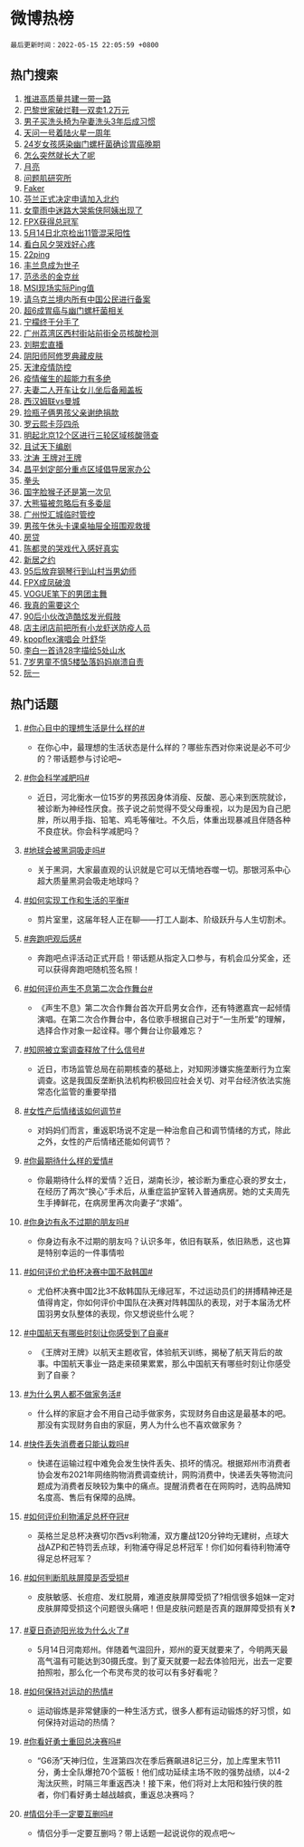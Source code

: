 # 微博热榜

`最后更新时间：2022-05-15 22:05:59 +0800`

## 热门搜索

1. [推进高质量共建一带一路](https://m.weibo.cn/search?containerid=100103type%3D1%26t%3D10%26q%3D%23%E6%8E%A8%E8%BF%9B%E9%AB%98%E8%B4%A8%E9%87%8F%E5%85%B1%E5%BB%BA%E4%B8%80%E5%B8%A6%E4%B8%80%E8%B7%AF%23&stream_entry_id=51&isnewpage=1&extparam=seat%3D1%26cate%3D10103%26pos%3D0%26dgr%3D0%26filter_type%3Drealtimehot%26c_type%3D51%26display_time%3D1652623557%26pre_seqid%3D16526235579310126605124&luicode=10000011&lfid=106003type%253D25%2526t%253D3%2526disable_hot%253D1%2526filter_type%253Drealtimehot)
1. [巴黎世家破烂鞋一双卖1.2万元](https://m.weibo.cn/search?containerid=100103type%3D1%26t%3D10%26q%3D%23%E5%B7%B4%E9%BB%8E%E4%B8%96%E5%AE%B6%E7%A0%B4%E7%83%82%E9%9E%8B%E4%B8%80%E5%8F%8C%E5%8D%961.2%E4%B8%87%E5%85%83%23&stream_entry_id=31&isnewpage=1&extparam=seat%3D1%26cate%3D0%26pos%3D0%26flag%3D1%26filter_type%3Drealtimehot%26dgr%3D0%26realpos%3D1%26lcate%3D5001%26c_type%3D31%26display_time%3D1652623557%26pre_seqid%3D16526235579310126605124&luicode=10000011&lfid=106003type%253D25%2526t%253D3%2526disable_hot%253D1%2526filter_type%253Drealtimehot)
1. [男子买洗头椅为孕妻洗头3年后成习惯](https://m.weibo.cn/search?containerid=100103type%3D1%26t%3D10%26q%3D%23%E7%94%B7%E5%AD%90%E4%B9%B0%E6%B4%97%E5%A4%B4%E6%A4%85%E4%B8%BA%E5%AD%95%E5%A6%BB%E6%B4%97%E5%A4%B43%E5%B9%B4%E5%90%8E%E6%88%90%E4%B9%A0%E6%83%AF%23&stream_entry_id=31&isnewpage=1&extparam=seat%3D1%26cate%3D0%26pos%3D1%26flag%3D2%26filter_type%3Drealtimehot%26dgr%3D0%26realpos%3D2%26lcate%3D5001%26c_type%3D31%26display_time%3D1652623557%26pre_seqid%3D16526235579310126605124&luicode=10000011&lfid=106003type%253D25%2526t%253D3%2526disable_hot%253D1%2526filter_type%253Drealtimehot)
1. [天问一号着陆火星一周年](https://m.weibo.cn/search?containerid=100103type%3D1%26t%3D10%26q%3D%23%E5%A4%A9%E9%97%AE%E4%B8%80%E5%8F%B7%E7%9D%80%E9%99%86%E7%81%AB%E6%98%9F%E4%B8%80%E5%91%A8%E5%B9%B4%23&stream_entry_id=31&isnewpage=1&extparam=seat%3D1%26cate%3D0%26pos%3D2%26flag%3D0%26filter_type%3Drealtimehot%26dgr%3D0%26realpos%3D3%26lcate%3D5001%26c_type%3D31%26display_time%3D1652623557%26pre_seqid%3D16526235579310126605124&luicode=10000011&lfid=106003type%253D25%2526t%253D3%2526disable_hot%253D1%2526filter_type%253Drealtimehot)
1. [24岁女孩感染幽门螺杆菌确诊胃癌晚期](https://m.weibo.cn/search?containerid=100103type%3D1%26t%3D10%26q%3D%2324%E5%B2%81%E5%A5%B3%E5%AD%A9%E6%84%9F%E6%9F%93%E5%B9%BD%E9%97%A8%E8%9E%BA%E6%9D%86%E8%8F%8C%E7%A1%AE%E8%AF%8A%E8%83%83%E7%99%8C%E6%99%9A%E6%9C%9F%23&stream_entry_id=31&isnewpage=1&extparam=seat%3D1%26cate%3D0%26pos%3D3%26flag%3D2%26filter_type%3Drealtimehot%26dgr%3D0%26realpos%3D4%26lcate%3D5001%26c_type%3D31%26display_time%3D1652623557%26pre_seqid%3D16526235579310126605124&luicode=10000011&lfid=106003type%253D25%2526t%253D3%2526disable_hot%253D1%2526filter_type%253Drealtimehot)
1. [怎么突然就长大了呢](https://m.weibo.cn/search?containerid=100103type%3D1%26t%3D10%26q%3D%23%E6%80%8E%E4%B9%88%E7%AA%81%E7%84%B6%E5%B0%B1%E9%95%BF%E5%A4%A7%E4%BA%86%E5%91%A2%23&stream_entry_id=31&isnewpage=1&extparam=seat%3D1%26cate%3D0%26pos%3D4%26flag%3D0%26filter_type%3Drealtimehot%26dgr%3D0%26realpos%3D5%26lcate%3D5001%26c_type%3D31%26display_time%3D1652623557%26pre_seqid%3D16526235579310126605124&luicode=10000011&lfid=106003type%253D25%2526t%253D3%2526disable_hot%253D1%2526filter_type%253Drealtimehot)
1. [月亮](https://m.weibo.cn/search?containerid=100103type%3D1%26t%3D10%26q%3D%E6%9C%88%E4%BA%AE&stream_entry_id=31&isnewpage=1&extparam=seat%3D1%26cate%3D0%26pos%3D5%26flag%3D1%26filter_type%3Drealtimehot%26dgr%3D0%26realpos%3D6%26lcate%3D5001%26c_type%3D31%26display_time%3D1652623557%26pre_seqid%3D16526235579310126605124&luicode=10000011&lfid=106003type%253D25%2526t%253D3%2526disable_hot%253D1%2526filter_type%253Drealtimehot)
1. [问题肌研究所](https://m.weibo.cn/search?containerid=100103type%3D1%26t%3D10%26q%3D%23%E9%97%AE%E9%A2%98%E8%82%8C%E7%A0%94%E7%A9%B6%E6%89%80%23&stream_entry_id=31&isnewpage=1&extparam=seat%3D1%26cate%3D0%26pos%3D6%26adid%3D154072%26filter_type%3Drealtimehot%26dgr%3D0%26lcate%3D5001%26c_type%3D31%26display_time%3D1652623557%26pre_seqid%3D16526235579310126605124&luicode=10000011&lfid=106003type%253D25%2526t%253D3%2526disable_hot%253D1%2526filter_type%253Drealtimehot)
1. [Faker](https://m.weibo.cn/search?containerid=100103type%3D1%26t%3D10%26q%3DFaker&stream_entry_id=31&isnewpage=1&extparam=seat%3D1%26cate%3D0%26pos%3D7%26flag%3D1%26filter_type%3Drealtimehot%26dgr%3D0%26realpos%3D7%26lcate%3D5001%26c_type%3D31%26display_time%3D1652623557%26pre_seqid%3D16526235579310126605124&luicode=10000011&lfid=106003type%253D25%2526t%253D3%2526disable_hot%253D1%2526filter_type%253Drealtimehot)
1. [芬兰正式决定申请加入北约](https://m.weibo.cn/search?containerid=100103type%3D1%26t%3D10%26q%3D%23%E8%8A%AC%E5%85%B0%E6%AD%A3%E5%BC%8F%E5%86%B3%E5%AE%9A%E7%94%B3%E8%AF%B7%E5%8A%A0%E5%85%A5%E5%8C%97%E7%BA%A6%23&stream_entry_id=31&isnewpage=1&extparam=seat%3D1%26cate%3D0%26pos%3D8%26flag%3D0%26filter_type%3Drealtimehot%26dgr%3D0%26realpos%3D8%26lcate%3D5001%26c_type%3D31%26display_time%3D1652623557%26pre_seqid%3D16526235579310126605124&luicode=10000011&lfid=106003type%253D25%2526t%253D3%2526disable_hot%253D1%2526filter_type%253Drealtimehot)
1. [女童雨中迷路大哭紫侠阿姨出现了](https://m.weibo.cn/search?containerid=100103type%3D1%26t%3D10%26q%3D%23%E5%A5%B3%E7%AB%A5%E9%9B%A8%E4%B8%AD%E8%BF%B7%E8%B7%AF%E5%A4%A7%E5%93%AD%E7%B4%AB%E4%BE%A0%E9%98%BF%E5%A7%A8%E5%87%BA%E7%8E%B0%E4%BA%86%23&stream_entry_id=31&isnewpage=1&extparam=seat%3D1%26cate%3D0%26pos%3D9%26flag%3D0%26filter_type%3Drealtimehot%26dgr%3D0%26realpos%3D9%26lcate%3D5001%26c_type%3D31%26display_time%3D1652623557%26pre_seqid%3D16526235579310126605124&luicode=10000011&lfid=106003type%253D25%2526t%253D3%2526disable_hot%253D1%2526filter_type%253Drealtimehot)
1. [FPX获得总冠军](https://m.weibo.cn/search?containerid=100103type%3D1%26t%3D10%26q%3D%23FPX%E8%8E%B7%E5%BE%97%E6%80%BB%E5%86%A0%E5%86%9B%23&stream_entry_id=31&isnewpage=1&extparam=seat%3D1%26cate%3D0%26pos%3D10%26flag%3D1%26filter_type%3Drealtimehot%26dgr%3D0%26realpos%3D10%26lcate%3D5001%26c_type%3D31%26display_time%3D1652623557%26pre_seqid%3D16526235579310126605124&luicode=10000011&lfid=106003type%253D25%2526t%253D3%2526disable_hot%253D1%2526filter_type%253Drealtimehot)
1. [5月14日北京检出11管混采阳性](https://m.weibo.cn/search?containerid=100103type%3D1%26t%3D10%26q%3D%235%E6%9C%8814%E6%97%A5%E5%8C%97%E4%BA%AC%E6%A3%80%E5%87%BA11%E7%AE%A1%E6%B7%B7%E9%87%87%E9%98%B3%E6%80%A7%23&stream_entry_id=31&isnewpage=1&extparam=seat%3D1%26cate%3D0%26pos%3D11%26flag%3D0%26filter_type%3Drealtimehot%26dgr%3D0%26realpos%3D11%26lcate%3D5001%26c_type%3D31%26display_time%3D1652623557%26pre_seqid%3D16526235579310126605124&luicode=10000011&lfid=106003type%253D25%2526t%253D3%2526disable_hot%253D1%2526filter_type%253Drealtimehot)
1. [看白风夕哭戏好心疼](https://m.weibo.cn/search?containerid=100103type%3D1%26t%3D10%26q%3D%23%E7%9C%8B%E7%99%BD%E9%A3%8E%E5%A4%95%E5%93%AD%E6%88%8F%E5%A5%BD%E5%BF%83%E7%96%BC%23&stream_entry_id=31&isnewpage=1&extparam=seat%3D1%26cate%3D0%26pos%3D12%26flag%3D1%26filter_type%3Drealtimehot%26dgr%3D0%26realpos%3D12%26lcate%3D5001%26c_type%3D31%26display_time%3D1652623557%26pre_seqid%3D16526235579310126605124&luicode=10000011&lfid=106003type%253D25%2526t%253D3%2526disable_hot%253D1%2526filter_type%253Drealtimehot)
1. [22ping](https://m.weibo.cn/search?containerid=100103type%3D1%26t%3D10%26q%3D22ping&stream_entry_id=31&isnewpage=1&extparam=seat%3D1%26cate%3D0%26pos%3D13%26flag%3D0%26filter_type%3Drealtimehot%26dgr%3D0%26realpos%3D13%26lcate%3D5001%26c_type%3D31%26display_time%3D1652623557%26pre_seqid%3D16526235579310126605124&luicode=10000011&lfid=106003type%253D25%2526t%253D3%2526disable_hot%253D1%2526filter_type%253Drealtimehot)
1. [丰兰息成为世子](http://m.weibo.cn/c/wbox?&id=j84w2uenjc&roomid=9950&q=%23%E4%B8%B0%E5%85%B0%E6%81%AF%E6%88%90%E4%B8%BA%E4%B8%96%E5%AD%90%23&extparam=seat%3D1%26cate%3D0%26pos%3D14%26flag%3D1%26filter_type%3Drealtimehot%26dgr%3D0%26realpos%3D14%26lcate%3D5001%26c_type%3D31%26display_time%3D1652623557%26pre_seqid%3D16526235579310126605124&luicode=10000011&lfid=106003type%253D25%2526t%253D3%2526disable_hot%253D1%2526filter_type%253Drealtimehot)
1. [范丞丞的金克丝](https://m.weibo.cn/search?containerid=100103type%3D1%26t%3D10%26q%3D%23%E8%8C%83%E4%B8%9E%E4%B8%9E%E7%9A%84%E9%87%91%E5%85%8B%E4%B8%9D%23&stream_entry_id=31&isnewpage=1&extparam=seat%3D1%26cate%3D0%26pos%3D15%26flag%3D0%26filter_type%3Drealtimehot%26dgr%3D0%26realpos%3D15%26lcate%3D5001%26c_type%3D31%26display_time%3D1652623557%26pre_seqid%3D16526235579310126605124&luicode=10000011&lfid=106003type%253D25%2526t%253D3%2526disable_hot%253D1%2526filter_type%253Drealtimehot)
1. [MSI现场实际Ping值](https://m.weibo.cn/search?containerid=100103type%3D1%26t%3D10%26q%3D%23MSI%E7%8E%B0%E5%9C%BA%E5%AE%9E%E9%99%85Ping%E5%80%BC%23&stream_entry_id=31&isnewpage=1&extparam=seat%3D1%26cate%3D0%26pos%3D16%26flag%3D0%26filter_type%3Drealtimehot%26dgr%3D0%26realpos%3D16%26lcate%3D5001%26c_type%3D31%26display_time%3D1652623557%26pre_seqid%3D16526235579310126605124&luicode=10000011&lfid=106003type%253D25%2526t%253D3%2526disable_hot%253D1%2526filter_type%253Drealtimehot)
1. [请乌克兰境内所有中国公民进行备案](https://m.weibo.cn/search?containerid=100103type%3D1%26t%3D10%26q%3D%23%E8%AF%B7%E4%B9%8C%E5%85%8B%E5%85%B0%E5%A2%83%E5%86%85%E6%89%80%E6%9C%89%E4%B8%AD%E5%9B%BD%E5%85%AC%E6%B0%91%E8%BF%9B%E8%A1%8C%E5%A4%87%E6%A1%88%23&stream_entry_id=31&isnewpage=1&extparam=seat%3D1%26cate%3D0%26pos%3D17%26flag%3D0%26filter_type%3Drealtimehot%26dgr%3D0%26realpos%3D17%26lcate%3D5001%26c_type%3D31%26display_time%3D1652623557%26pre_seqid%3D16526235579310126605124&luicode=10000011&lfid=106003type%253D25%2526t%253D3%2526disable_hot%253D1%2526filter_type%253Drealtimehot)
1. [超6成胃癌与幽门螺杆菌相关](https://m.weibo.cn/search?containerid=100103type%3D1%26t%3D10%26q%3D%23%E8%B6%856%E6%88%90%E8%83%83%E7%99%8C%E4%B8%8E%E5%B9%BD%E9%97%A8%E8%9E%BA%E6%9D%86%E8%8F%8C%E7%9B%B8%E5%85%B3%23&stream_entry_id=31&isnewpage=1&extparam=seat%3D1%26cate%3D0%26pos%3D18%26flag%3D0%26filter_type%3Drealtimehot%26dgr%3D0%26realpos%3D18%26lcate%3D5001%26c_type%3D31%26display_time%3D1652623557%26pre_seqid%3D16526235579310126605124&luicode=10000011&lfid=106003type%253D25%2526t%253D3%2526disable_hot%253D1%2526filter_type%253Drealtimehot)
1. [宁檬终于分手了](https://m.weibo.cn/search?containerid=100103type%3D1%26t%3D10%26q%3D%23%E5%AE%81%E6%AA%AC%E7%BB%88%E4%BA%8E%E5%88%86%E6%89%8B%E4%BA%86%23&stream_entry_id=31&isnewpage=1&extparam=seat%3D1%26cate%3D0%26pos%3D19%26flag%3D0%26filter_type%3Drealtimehot%26dgr%3D0%26realpos%3D19%26lcate%3D5001%26c_type%3D31%26display_time%3D1652623557%26pre_seqid%3D16526235579310126605124&luicode=10000011&lfid=106003type%253D25%2526t%253D3%2526disable_hot%253D1%2526filter_type%253Drealtimehot)
1. [广州荔湾区西村街站前街全员核酸检测](https://m.weibo.cn/search?containerid=100103type%3D1%26t%3D10%26q%3D%23%E5%B9%BF%E5%B7%9E%E8%8D%94%E6%B9%BE%E5%8C%BA%E8%A5%BF%E6%9D%91%E8%A1%97%E7%AB%99%E5%89%8D%E8%A1%97%E5%85%A8%E5%91%98%E6%A0%B8%E9%85%B8%E6%A3%80%E6%B5%8B%23&stream_entry_id=31&isnewpage=1&extparam=seat%3D1%26cate%3D0%26pos%3D20%26flag%3D0%26filter_type%3Drealtimehot%26dgr%3D0%26realpos%3D20%26lcate%3D5001%26c_type%3D31%26display_time%3D1652623557%26pre_seqid%3D16526235579310126605124&luicode=10000011&lfid=106003type%253D25%2526t%253D3%2526disable_hot%253D1%2526filter_type%253Drealtimehot)
1. [刘畊宏直播](https://m.weibo.cn/search?containerid=100103type%3D1%26t%3D10%26q%3D%23%E5%88%98%E7%95%8A%E5%AE%8F%E7%9B%B4%E6%92%AD%23&stream_entry_id=31&isnewpage=1&extparam=seat%3D1%26cate%3D0%26pos%3D21%26flag%3D1%26filter_type%3Drealtimehot%26dgr%3D0%26realpos%3D21%26lcate%3D5001%26c_type%3D31%26display_time%3D1652623557%26pre_seqid%3D16526235579310126605124&luicode=10000011&lfid=106003type%253D25%2526t%253D3%2526disable_hot%253D1%2526filter_type%253Drealtimehot)
1. [阴阳师阿修罗典藏皮肤](https://m.weibo.cn/search?containerid=100103type%3D1%26t%3D10%26q%3D%23%E9%98%B4%E9%98%B3%E5%B8%88%E9%98%BF%E4%BF%AE%E7%BD%97%E5%85%B8%E8%97%8F%E7%9A%AE%E8%82%A4%23&stream_entry_id=31&isnewpage=1&extparam=seat%3D1%26cate%3D0%26pos%3D22%26flag%3D1%26filter_type%3Drealtimehot%26dgr%3D0%26realpos%3D22%26lcate%3D5001%26c_type%3D31%26display_time%3D1652623557%26pre_seqid%3D16526235579310126605124&luicode=10000011&lfid=106003type%253D25%2526t%253D3%2526disable_hot%253D1%2526filter_type%253Drealtimehot)
1. [天津疫情防控](https://m.weibo.cn/search?containerid=100103type%3D1%26t%3D10%26q%3D%E5%A4%A9%E6%B4%A5%E7%96%AB%E6%83%85%E9%98%B2%E6%8E%A7&stream_entry_id=31&isnewpage=1&extparam=seat%3D1%26cate%3D0%26pos%3D23%26flag%3D0%26filter_type%3Drealtimehot%26dgr%3D0%26realpos%3D23%26lcate%3D5001%26c_type%3D31%26display_time%3D1652623557%26pre_seqid%3D16526235579310126605124&luicode=10000011&lfid=106003type%253D25%2526t%253D3%2526disable_hot%253D1%2526filter_type%253Drealtimehot)
1. [疫情催生的超能力有多绝](https://m.weibo.cn/search?containerid=100103type%3D1%26t%3D10%26q%3D%23%E7%96%AB%E6%83%85%E5%82%AC%E7%94%9F%E7%9A%84%E8%B6%85%E8%83%BD%E5%8A%9B%E6%9C%89%E5%A4%9A%E7%BB%9D%23&stream_entry_id=31&isnewpage=1&extparam=seat%3D1%26cate%3D0%26pos%3D24%26flag%3D0%26filter_type%3Drealtimehot%26dgr%3D0%26realpos%3D24%26lcate%3D5001%26c_type%3D31%26display_time%3D1652623557%26pre_seqid%3D16526235579310126605124&luicode=10000011&lfid=106003type%253D25%2526t%253D3%2526disable_hot%253D1%2526filter_type%253Drealtimehot)
1. [夫妻二人开车让女儿坐后备厢盖板](https://m.weibo.cn/search?containerid=100103type%3D1%26t%3D10%26q%3D%23%E5%A4%AB%E5%A6%BB%E4%BA%8C%E4%BA%BA%E5%BC%80%E8%BD%A6%E8%AE%A9%E5%A5%B3%E5%84%BF%E5%9D%90%E5%90%8E%E5%A4%87%E5%8E%A2%E7%9B%96%E6%9D%BF%23&stream_entry_id=31&isnewpage=1&extparam=seat%3D1%26cate%3D0%26pos%3D25%26flag%3D0%26filter_type%3Drealtimehot%26dgr%3D0%26realpos%3D25%26lcate%3D5001%26c_type%3D31%26display_time%3D1652623557%26pre_seqid%3D16526235579310126605124&luicode=10000011&lfid=106003type%253D25%2526t%253D3%2526disable_hot%253D1%2526filter_type%253Drealtimehot)
1. [西汉姆联vs曼城](https://m.weibo.cn/search?containerid=100103type%3D1%26t%3D10%26q%3D%E8%A5%BF%E6%B1%89%E5%A7%86%E8%81%94vs%E6%9B%BC%E5%9F%8E&stream_entry_id=31&isnewpage=1&extparam=seat%3D1%26cate%3D0%26pos%3D26%26flag%3D1%26filter_type%3Drealtimehot%26dgr%3D0%26realpos%3D26%26lcate%3D5001%26c_type%3D31%26display_time%3D1652623557%26pre_seqid%3D16526235579310126605124&luicode=10000011&lfid=106003type%253D25%2526t%253D3%2526disable_hot%253D1%2526filter_type%253Drealtimehot)
1. [捡瓶子俩男孩父亲谢绝捐款](https://m.weibo.cn/search?containerid=100103type%3D1%26t%3D10%26q%3D%23%E6%8D%A1%E7%93%B6%E5%AD%90%E4%BF%A9%E7%94%B7%E5%AD%A9%E7%88%B6%E4%BA%B2%E8%B0%A2%E7%BB%9D%E6%8D%90%E6%AC%BE%23&stream_entry_id=31&isnewpage=1&extparam=seat%3D1%26cate%3D0%26pos%3D27%26flag%3D1%26filter_type%3Drealtimehot%26dgr%3D0%26realpos%3D27%26lcate%3D5001%26c_type%3D31%26display_time%3D1652623557%26pre_seqid%3D16526235579310126605124&luicode=10000011&lfid=106003type%253D25%2526t%253D3%2526disable_hot%253D1%2526filter_type%253Drealtimehot)
1. [罗云熙卡莎四杀](https://m.weibo.cn/search?containerid=100103type%3D1%26t%3D10%26q%3D%23%E7%BD%97%E4%BA%91%E7%86%99%E5%8D%A1%E8%8E%8E%E5%9B%9B%E6%9D%80%23&stream_entry_id=31&isnewpage=1&extparam=seat%3D1%26cate%3D0%26pos%3D28%26flag%3D0%26filter_type%3Drealtimehot%26dgr%3D0%26realpos%3D28%26lcate%3D5001%26c_type%3D31%26display_time%3D1652623557%26pre_seqid%3D16526235579310126605124&luicode=10000011&lfid=106003type%253D25%2526t%253D3%2526disable_hot%253D1%2526filter_type%253Drealtimehot)
1. [明起北京12个区进行三轮区域核酸筛查](https://m.weibo.cn/search?containerid=100103type%3D1%26t%3D10%26q%3D%23%E6%98%8E%E8%B5%B7%E5%8C%97%E4%BA%AC12%E4%B8%AA%E5%8C%BA%E8%BF%9B%E8%A1%8C%E4%B8%89%E8%BD%AE%E5%8C%BA%E5%9F%9F%E6%A0%B8%E9%85%B8%E7%AD%9B%E6%9F%A5%23&stream_entry_id=31&isnewpage=1&extparam=seat%3D1%26cate%3D0%26pos%3D29%26flag%3D0%26filter_type%3Drealtimehot%26dgr%3D0%26realpos%3D29%26lcate%3D5001%26c_type%3D31%26display_time%3D1652623557%26pre_seqid%3D16526235579310126605124&luicode=10000011&lfid=106003type%253D25%2526t%253D3%2526disable_hot%253D1%2526filter_type%253Drealtimehot)
1. [且试天下编剧](https://m.weibo.cn/search?containerid=100103type%3D1%26t%3D10%26q%3D%23%E4%B8%94%E8%AF%95%E5%A4%A9%E4%B8%8B%E7%BC%96%E5%89%A7%23&stream_entry_id=31&isnewpage=1&extparam=seat%3D1%26cate%3D0%26pos%3D30%26flag%3D1%26filter_type%3Drealtimehot%26dgr%3D0%26realpos%3D30%26lcate%3D5001%26c_type%3D31%26display_time%3D1652623557%26pre_seqid%3D16526235579310126605124&luicode=10000011&lfid=106003type%253D25%2526t%253D3%2526disable_hot%253D1%2526filter_type%253Drealtimehot)
1. [沈涛 王牌对王牌](https://m.weibo.cn/search?containerid=100103type%3D1%26t%3D10%26q%3D%E6%B2%88%E6%B6%9B+%E7%8E%8B%E7%89%8C%E5%AF%B9%E7%8E%8B%E7%89%8C&stream_entry_id=31&isnewpage=1&extparam=seat%3D1%26cate%3D0%26pos%3D31%26flag%3D0%26filter_type%3Drealtimehot%26dgr%3D0%26realpos%3D31%26lcate%3D5001%26c_type%3D31%26display_time%3D1652623557%26pre_seqid%3D16526235579310126605124&luicode=10000011&lfid=106003type%253D25%2526t%253D3%2526disable_hot%253D1%2526filter_type%253Drealtimehot)
1. [昌平划定部分重点区域倡导居家办公](https://m.weibo.cn/search?containerid=100103type%3D1%26t%3D10%26q%3D%23%E6%98%8C%E5%B9%B3%E5%88%92%E5%AE%9A%E9%83%A8%E5%88%86%E9%87%8D%E7%82%B9%E5%8C%BA%E5%9F%9F%E5%80%A1%E5%AF%BC%E5%B1%85%E5%AE%B6%E5%8A%9E%E5%85%AC%23&stream_entry_id=31&isnewpage=1&extparam=seat%3D1%26cate%3D0%26pos%3D32%26flag%3D1%26filter_type%3Drealtimehot%26dgr%3D0%26realpos%3D32%26lcate%3D5001%26c_type%3D31%26display_time%3D1652623557%26pre_seqid%3D16526235579310126605124&luicode=10000011&lfid=106003type%253D25%2526t%253D3%2526disable_hot%253D1%2526filter_type%253Drealtimehot)
1. [拳头](https://m.weibo.cn/search?containerid=100103type%3D1%26t%3D10%26q%3D%E6%8B%B3%E5%A4%B4&stream_entry_id=31&isnewpage=1&extparam=seat%3D1%26cate%3D0%26pos%3D33%26flag%3D0%26filter_type%3Drealtimehot%26dgr%3D0%26realpos%3D33%26lcate%3D5001%26c_type%3D31%26display_time%3D1652623557%26pre_seqid%3D16526235579310126605124&luicode=10000011&lfid=106003type%253D25%2526t%253D3%2526disable_hot%253D1%2526filter_type%253Drealtimehot)
1. [国字脸猴子还是第一次见](https://m.weibo.cn/search?containerid=100103type%3D1%26t%3D10%26q%3D%23%E5%9B%BD%E5%AD%97%E8%84%B8%E7%8C%B4%E5%AD%90%E8%BF%98%E6%98%AF%E7%AC%AC%E4%B8%80%E6%AC%A1%E8%A7%81%23&stream_entry_id=31&isnewpage=1&extparam=seat%3D1%26cate%3D0%26pos%3D34%26flag%3D1%26filter_type%3Drealtimehot%26dgr%3D0%26realpos%3D34%26lcate%3D5001%26c_type%3D31%26display_time%3D1652623557%26pre_seqid%3D16526235579310126605124&luicode=10000011&lfid=106003type%253D25%2526t%253D3%2526disable_hot%253D1%2526filter_type%253Drealtimehot)
1. [大熊猫被忽略后有多委屈](https://m.weibo.cn/search?containerid=100103type%3D1%26t%3D10%26q%3D%23%E5%A4%A7%E7%86%8A%E7%8C%AB%E8%A2%AB%E5%BF%BD%E7%95%A5%E5%90%8E%E6%9C%89%E5%A4%9A%E5%A7%94%E5%B1%88%23&stream_entry_id=31&isnewpage=1&extparam=seat%3D1%26cate%3D0%26pos%3D35%26flag%3D1%26filter_type%3Drealtimehot%26dgr%3D0%26realpos%3D35%26lcate%3D5001%26c_type%3D31%26display_time%3D1652623557%26pre_seqid%3D16526235579310126605124&luicode=10000011&lfid=106003type%253D25%2526t%253D3%2526disable_hot%253D1%2526filter_type%253Drealtimehot)
1. [广州悦汇城临时管控](https://m.weibo.cn/search?containerid=100103type%3D1%26t%3D10%26q%3D%23%E5%B9%BF%E5%B7%9E%E6%82%A6%E6%B1%87%E5%9F%8E%E4%B8%B4%E6%97%B6%E7%AE%A1%E6%8E%A7%23&stream_entry_id=31&isnewpage=1&extparam=seat%3D1%26cate%3D0%26pos%3D36%26flag%3D0%26filter_type%3Drealtimehot%26dgr%3D0%26realpos%3D36%26lcate%3D5001%26c_type%3D31%26display_time%3D1652623557%26pre_seqid%3D16526235579310126605124&luicode=10000011&lfid=106003type%253D25%2526t%253D3%2526disable_hot%253D1%2526filter_type%253Drealtimehot)
1. [男孩午休头卡课桌抽屉全班围观救援](https://m.weibo.cn/search?containerid=100103type%3D1%26t%3D10%26q%3D%23%E7%94%B7%E5%AD%A9%E5%8D%88%E4%BC%91%E5%A4%B4%E5%8D%A1%E8%AF%BE%E6%A1%8C%E6%8A%BD%E5%B1%89%E5%85%A8%E7%8F%AD%E5%9B%B4%E8%A7%82%E6%95%91%E6%8F%B4%23&stream_entry_id=31&isnewpage=1&extparam=seat%3D1%26cate%3D0%26pos%3D37%26flag%3D1%26filter_type%3Drealtimehot%26dgr%3D0%26realpos%3D37%26lcate%3D5001%26c_type%3D31%26display_time%3D1652623557%26pre_seqid%3D16526235579310126605124&luicode=10000011&lfid=106003type%253D25%2526t%253D3%2526disable_hot%253D1%2526filter_type%253Drealtimehot)
1. [房贷](https://m.weibo.cn/search?containerid=100103type%3D1%26t%3D10%26q%3D%23%E6%88%BF%E8%B4%B7%23&stream_entry_id=31&isnewpage=1&extparam=seat%3D1%26cate%3D0%26pos%3D38%26flag%3D0%26filter_type%3Drealtimehot%26dgr%3D0%26realpos%3D38%26lcate%3D5001%26c_type%3D31%26display_time%3D1652623557%26pre_seqid%3D16526235579310126605124&luicode=10000011&lfid=106003type%253D25%2526t%253D3%2526disable_hot%253D1%2526filter_type%253Drealtimehot)
1. [陈都灵的哭戏代入感好真实](https://m.weibo.cn/search?containerid=100103type%3D1%26t%3D10%26q%3D%23%E9%99%88%E9%83%BD%E7%81%B5%E7%9A%84%E5%93%AD%E6%88%8F%E4%BB%A3%E5%85%A5%E6%84%9F%E5%A5%BD%E7%9C%9F%E5%AE%9E%23&stream_entry_id=31&isnewpage=1&extparam=seat%3D1%26cate%3D0%26pos%3D39%26flag%3D1%26filter_type%3Drealtimehot%26dgr%3D0%26realpos%3D39%26lcate%3D5001%26c_type%3D31%26display_time%3D1652623557%26pre_seqid%3D16526235579310126605124&luicode=10000011&lfid=106003type%253D25%2526t%253D3%2526disable_hot%253D1%2526filter_type%253Drealtimehot)
1. [新居之约](http://m.weibo.cn/c/wbox?&id=j84w2uenjc&roomid=9572&q=%23%E6%96%B0%E5%B1%85%E4%B9%8B%E7%BA%A6%23&extparam=seat%3D1%26cate%3D0%26pos%3D40%26flag%3D1%26filter_type%3Drealtimehot%26dgr%3D0%26realpos%3D40%26lcate%3D5001%26c_type%3D31%26display_time%3D1652623557%26pre_seqid%3D16526235579310126605124&luicode=10000011&lfid=106003type%253D25%2526t%253D3%2526disable_hot%253D1%2526filter_type%253Drealtimehot)
1. [95后放弃钢琴行到山村当男幼师](https://m.weibo.cn/search?containerid=100103type%3D1%26t%3D10%26q%3D%2395%E5%90%8E%E6%94%BE%E5%BC%83%E9%92%A2%E7%90%B4%E8%A1%8C%E5%88%B0%E5%B1%B1%E6%9D%91%E5%BD%93%E7%94%B7%E5%B9%BC%E5%B8%88%23&stream_entry_id=31&isnewpage=1&extparam=seat%3D1%26cate%3D0%26pos%3D41%26flag%3D0%26filter_type%3Drealtimehot%26dgr%3D0%26realpos%3D41%26lcate%3D5001%26c_type%3D31%26display_time%3D1652623557%26pre_seqid%3D16526235579310126605124&luicode=10000011&lfid=106003type%253D25%2526t%253D3%2526disable_hot%253D1%2526filter_type%253Drealtimehot)
1. [FPX成凤破浪](https://m.weibo.cn/search?containerid=100103type%3D1%26t%3D10%26q%3D%23FPX%E6%88%90%E5%87%A4%E7%A0%B4%E6%B5%AA%23&stream_entry_id=31&isnewpage=1&extparam=seat%3D1%26cate%3D0%26pos%3D42%26flag%3D1%26filter_type%3Drealtimehot%26dgr%3D0%26realpos%3D42%26lcate%3D5001%26c_type%3D31%26display_time%3D1652623557%26pre_seqid%3D16526235579310126605124&luicode=10000011&lfid=106003type%253D25%2526t%253D3%2526disable_hot%253D1%2526filter_type%253Drealtimehot)
1. [VOGUE笔下的男团主舞](https://m.weibo.cn/search?containerid=100103type%3D1%26t%3D10%26q%3D%23VOGUE%E7%AC%94%E4%B8%8B%E7%9A%84%E7%94%B7%E5%9B%A2%E4%B8%BB%E8%88%9E%23&stream_entry_id=31&isnewpage=1&extparam=seat%3D1%26cate%3D0%26pos%3D43%26flag%3D0%26filter_type%3Drealtimehot%26dgr%3D0%26realpos%3D43%26lcate%3D5001%26c_type%3D31%26display_time%3D1652623557%26pre_seqid%3D16526235579310126605124&luicode=10000011&lfid=106003type%253D25%2526t%253D3%2526disable_hot%253D1%2526filter_type%253Drealtimehot)
1. [我真的需要这个](https://m.weibo.cn/search?containerid=100103type%3D1%26t%3D10%26q%3D%23%E6%88%91%E7%9C%9F%E7%9A%84%E9%9C%80%E8%A6%81%E8%BF%99%E4%B8%AA%23&stream_entry_id=31&isnewpage=1&extparam=seat%3D1%26cate%3D0%26pos%3D44%26flag%3D1%26filter_type%3Drealtimehot%26dgr%3D0%26realpos%3D44%26lcate%3D5001%26c_type%3D31%26display_time%3D1652623557%26pre_seqid%3D16526235579310126605124&luicode=10000011&lfid=106003type%253D25%2526t%253D3%2526disable_hot%253D1%2526filter_type%253Drealtimehot)
1. [90后小伙改造酷炫发光假肢](https://m.weibo.cn/search?containerid=100103type%3D1%26t%3D10%26q%3D%2390%E5%90%8E%E5%B0%8F%E4%BC%99%E6%94%B9%E9%80%A0%E9%85%B7%E7%82%AB%E5%8F%91%E5%85%89%E5%81%87%E8%82%A2%23&stream_entry_id=31&isnewpage=1&extparam=seat%3D1%26cate%3D0%26pos%3D45%26flag%3D1%26filter_type%3Drealtimehot%26dgr%3D0%26realpos%3D45%26lcate%3D5001%26c_type%3D31%26display_time%3D1652623557%26pre_seqid%3D16526235579310126605124&luicode=10000011&lfid=106003type%253D25%2526t%253D3%2526disable_hot%253D1%2526filter_type%253Drealtimehot)
1. [店主闭店前把所有小龙虾送防疫人员](https://m.weibo.cn/search?containerid=100103type%3D1%26t%3D10%26q%3D%23%E5%BA%97%E4%B8%BB%E9%97%AD%E5%BA%97%E5%89%8D%E6%8A%8A%E6%89%80%E6%9C%89%E5%B0%8F%E9%BE%99%E8%99%BE%E9%80%81%E9%98%B2%E7%96%AB%E4%BA%BA%E5%91%98%23&stream_entry_id=31&isnewpage=1&extparam=seat%3D1%26cate%3D0%26pos%3D46%26flag%3D0%26filter_type%3Drealtimehot%26dgr%3D0%26realpos%3D46%26lcate%3D5001%26c_type%3D31%26display_time%3D1652623557%26pre_seqid%3D16526235579310126605124&luicode=10000011&lfid=106003type%253D25%2526t%253D3%2526disable_hot%253D1%2526filter_type%253Drealtimehot)
1. [kpopflex演唱会 叶舒华](https://m.weibo.cn/search?containerid=100103type%3D1%26t%3D10%26q%3Dkpopflex%E6%BC%94%E5%94%B1%E4%BC%9A+%E5%8F%B6%E8%88%92%E5%8D%8E&stream_entry_id=31&isnewpage=1&extparam=seat%3D1%26cate%3D0%26pos%3D47%26flag%3D0%26filter_type%3Drealtimehot%26dgr%3D0%26realpos%3D47%26lcate%3D5001%26c_type%3D31%26display_time%3D1652623557%26pre_seqid%3D16526235579310126605124&luicode=10000011&lfid=106003type%253D25%2526t%253D3%2526disable_hot%253D1%2526filter_type%253Drealtimehot)
1. [李白一首诗28字描绘5处山水](https://m.weibo.cn/search?containerid=100103type%3D1%26t%3D10%26q%3D%23%E6%9D%8E%E7%99%BD%E4%B8%80%E9%A6%96%E8%AF%9728%E5%AD%97%E6%8F%8F%E7%BB%985%E5%A4%84%E5%B1%B1%E6%B0%B4%23&stream_entry_id=31&isnewpage=1&extparam=seat%3D1%26cate%3D0%26pos%3D48%26flag%3D1%26filter_type%3Drealtimehot%26dgr%3D0%26realpos%3D48%26lcate%3D5001%26c_type%3D31%26display_time%3D1652623557%26pre_seqid%3D16526235579310126605124&luicode=10000011&lfid=106003type%253D25%2526t%253D3%2526disable_hot%253D1%2526filter_type%253Drealtimehot)
1. [7岁男童不慎5楼坠落妈妈崩溃自责](https://m.weibo.cn/search?containerid=100103type%3D1%26t%3D10%26q%3D%237%E5%B2%81%E7%94%B7%E7%AB%A5%E4%B8%8D%E6%85%8E5%E6%A5%BC%E5%9D%A0%E8%90%BD%E5%A6%88%E5%A6%88%E5%B4%A9%E6%BA%83%E8%87%AA%E8%B4%A3%23&stream_entry_id=31&isnewpage=1&extparam=seat%3D1%26cate%3D0%26pos%3D49%26flag%3D0%26filter_type%3Drealtimehot%26dgr%3D0%26realpos%3D49%26lcate%3D5001%26c_type%3D31%26display_time%3D1652623557%26pre_seqid%3D16526235579310126605124&luicode=10000011&lfid=106003type%253D25%2526t%253D3%2526disable_hot%253D1%2526filter_type%253Drealtimehot)
1. [阮一](https://m.weibo.cn/search?containerid=100103type%3D1%26t%3D10%26q%3D%23%E9%98%AE%E4%B8%80%23&stream_entry_id=31&isnewpage=1&extparam=seat%3D1%26cate%3D0%26pos%3D50%26flag%3D0%26filter_type%3Drealtimehot%26dgr%3D0%26realpos%3D50%26lcate%3D5001%26c_type%3D31%26display_time%3D1652623557%26pre_seqid%3D16526235579310126605124&luicode=10000011&lfid=106003type%253D25%2526t%253D3%2526disable_hot%253D1%2526filter_type%253Drealtimehot)

## 热门话题

1. [#你心目中的理想生活是什么样的#](https://m.weibo.cn/search?containerid=231522type%3D1%26t%3D10%26q%3D%23%E4%BD%A0%E5%BF%83%E7%9B%AE%E4%B8%AD%E7%9A%84%E7%90%86%E6%83%B3%E7%94%9F%E6%B4%BB%E6%98%AF%E4%BB%80%E4%B9%88%E6%A0%B7%E7%9A%84%23&stream_entry_id=128&isnewpage=1&extparam=seat%3D1%26dgr%3D0%26pos%3D1-0-0%26c_type%3D128%26unitid%3D1652601958872%26lcate%3D5004%26cate%3D5004%26display_time%3D1652623558%26pre_seqid%3D16526235589960229770357&luicode=10000011&lfid=231648_-_4)
    - 在你心中，最理想的生活状态是什么样的？哪些东西对你来说是必不可少的？带话题参与讨论吧~

1. [#你会科学减肥吗#](https://m.weibo.cn/search?containerid=231522type%3D1%26t%3D10%26q%3D%23%E4%BD%A0%E4%BC%9A%E7%A7%91%E5%AD%A6%E5%87%8F%E8%82%A5%E5%90%97%23&stream_entry_id=128&isnewpage=1&extparam=seat%3D1%26dgr%3D0%26pos%3D1-0-1%26c_type%3D128%26unitid%3D1652590557886%26lcate%3D5004%26cate%3D5004%26display_time%3D1652623558%26pre_seqid%3D16526235589960229770357&luicode=10000011&lfid=231648_-_4)
    - 近日，河北衡水一位15岁的男孩因身体消瘦、反酸、恶心来到医院就诊，被诊断为神经性厌食。孩子说之前觉得不受父母重视，以为是因为自己肥胖，所以用手指、铅笔、鸡毛等催吐。不久后，体重出现暴减且伴随各种不良症状。你会科学减肥吗？

1. [#地球会被黑洞吸走吗#](https://m.weibo.cn/search?containerid=231522type%3D1%26t%3D10%26q%3D%23%E5%9C%B0%E7%90%83%E4%BC%9A%E8%A2%AB%E9%BB%91%E6%B4%9E%E5%90%B8%E8%B5%B0%E5%90%97%23&stream_entry_id=128&isnewpage=1&extparam=seat%3D1%26dgr%3D0%26pos%3D1-0-2%26c_type%3D128%26unitid%3D43522%26lcate%3D5004%26cate%3D5004%26display_time%3D1652623558%26pre_seqid%3D16526235589960229770357&luicode=10000011&lfid=231648_-_4)
    - 关于黑洞，大家最直观的认识就是它可以无情地吞噬一切。那银河系中心超大质量黑洞会吸走地球吗？

1. [#如何实现工作和生活的平衡#](https://m.weibo.cn/search?containerid=231522type%3D1%26t%3D10%26q%3D%23%E5%A6%82%E4%BD%95%E5%AE%9E%E7%8E%B0%E5%B7%A5%E4%BD%9C%E5%92%8C%E7%94%9F%E6%B4%BB%E7%9A%84%E5%B9%B3%E8%A1%A1%23&stream_entry_id=128&isnewpage=1&extparam=seat%3D1%26dgr%3D0%26pos%3D1-0-3%26c_type%3D128%26unitid%3D43524%26lcate%3D5004%26cate%3D5004%26display_time%3D1652623558%26pre_seqid%3D16526235589960229770357&luicode=10000011&lfid=231648_-_4)
    - 剪片室里，这届年轻人正在聊——打工人副本、阶级跃升与人生切割术。

1. [#奔跑吧观后感#](https://m.weibo.cn/search?containerid=231522type%3D1%26t%3D10%26q%3D%23%E5%A5%94%E8%B7%91%E5%90%A7%E8%A7%82%E5%90%8E%E6%84%9F%23&stream_entry_id=128&isnewpage=1&extparam=seat%3D1%26dgr%3D0%26pos%3D1-0-4%26c_type%3D128%26unitid%3D43517%26lcate%3D5004%26cate%3D5004%26display_time%3D1652623558%26pre_seqid%3D16526235589960229770357&luicode=10000011&lfid=231648_-_4)
    - 奔跑吧点评活动正式开启！带话题从指定入口参与，有机会瓜分奖金，还可以获得奔跑吧随机签名照！

1. [#如何评价声生不息第二次合作舞台#](https://m.weibo.cn/search?containerid=231522type%3D1%26t%3D10%26q%3D%23%E5%A6%82%E4%BD%95%E8%AF%84%E4%BB%B7%E5%A3%B0%E7%94%9F%E4%B8%8D%E6%81%AF%E7%AC%AC%E4%BA%8C%E6%AC%A1%E5%90%88%E4%BD%9C%E8%88%9E%E5%8F%B0%23&stream_entry_id=128&isnewpage=1&extparam=seat%3D1%26dgr%3D0%26pos%3D1-0-5%26c_type%3D128%26unitid%3D1652601653704%26lcate%3D5004%26cate%3D5004%26display_time%3D1652623558%26pre_seqid%3D16526235589960229770357&luicode=10000011&lfid=231648_-_4)
    - 《声生不息》第二次合作舞台首次开启男女合作，还有特邀嘉宾一起倾情演唱。在第二次合作舞台中，各位歌手根据自己对于“一生所爱”的理解，选择合作对象一起诠释。哪个舞台让你最难忘？

1. [#知网被立案调查释放了什么信号#](https://m.weibo.cn/search?containerid=231522type%3D1%26t%3D10%26q%3D%23%E7%9F%A5%E7%BD%91%E8%A2%AB%E7%AB%8B%E6%A1%88%E8%B0%83%E6%9F%A5%E9%87%8A%E6%94%BE%E4%BA%86%E4%BB%80%E4%B9%88%E4%BF%A1%E5%8F%B7%23&stream_entry_id=128&isnewpage=1&extparam=seat%3D1%26dgr%3D0%26pos%3D1-0-6%26c_type%3D128%26unitid%3D43493%26lcate%3D5004%26cate%3D5004%26display_time%3D1652623558%26pre_seqid%3D16526235589960229770357&luicode=10000011&lfid=231648_-_4)
    - 近日，市场监管总局在前期核查的基础上，对知网涉嫌实施垄断行为立案调查。这是我国反垄断执法机构积极回应社会关切、对平台经济依法实施常态化监管的重要举措

1. [#女性产后情绪该如何调节#](https://m.weibo.cn/search?containerid=231522type%3D1%26t%3D10%26q%3D%23%E5%A5%B3%E6%80%A7%E4%BA%A7%E5%90%8E%E6%83%85%E7%BB%AA%E8%AF%A5%E5%A6%82%E4%BD%95%E8%B0%83%E8%8A%82%23&stream_entry_id=128&isnewpage=1&extparam=seat%3D1%26dgr%3D0%26pos%3D1-0-7%26c_type%3D128%26unitid%3D43505%26lcate%3D5004%26cate%3D5004%26display_time%3D1652623558%26pre_seqid%3D16526235589960229770357&luicode=10000011&lfid=231648_-_4)
    - 对妈妈们而言，重返职场说不定是一种治愈自己和调节情绪的方式，除此之外，女性的产后情绪还能如何调节？

1. [#你最期待什么样的爱情#](https://m.weibo.cn/search?containerid=231522type%3D1%26t%3D10%26q%3D%23%E4%BD%A0%E6%9C%80%E6%9C%9F%E5%BE%85%E4%BB%80%E4%B9%88%E6%A0%B7%E7%9A%84%E7%88%B1%E6%83%85%23&stream_entry_id=128&isnewpage=1&extparam=seat%3D1%26dgr%3D0%26pos%3D1-0-8%26c_type%3D128%26unitid%3D43504%26lcate%3D5004%26cate%3D5004%26display_time%3D1652623558%26pre_seqid%3D16526235589960229770357&luicode=10000011&lfid=231648_-_4)
    - 你最期待什么样的爱情？近日，湖南长沙，被诊断为重症心衰的罗女士，在经历了两次“换心”手术后，从重症监护室转入普通病房。她的丈夫周先生手捧鲜花，在病房里再次向妻子“求婚”。

1. [#你身边有永不过期的朋友吗#](https://m.weibo.cn/search?containerid=231522type%3D1%26t%3D10%26q%3D%23%E4%BD%A0%E8%BA%AB%E8%BE%B9%E6%9C%89%E6%B0%B8%E4%B8%8D%E8%BF%87%E6%9C%9F%E7%9A%84%E6%9C%8B%E5%8F%8B%E5%90%97%23&stream_entry_id=128&isnewpage=1&extparam=seat%3D1%26dgr%3D0%26pos%3D1-0-9%26c_type%3D128%26unitid%3D43497%26lcate%3D5004%26cate%3D5004%26display_time%3D1652623558%26pre_seqid%3D16526235589960229770357&luicode=10000011&lfid=231648_-_4)
    - 你身边有永不过期的朋友吗？认识多年，依旧有联系，依旧熟悉，这也算是特别幸运的一件事情啦

1. [#如何评价尤伯杯决赛中国不敌韩国#](https://m.weibo.cn/search?containerid=231522type%3D1%26t%3D10%26q%3D%23%E5%A6%82%E4%BD%95%E8%AF%84%E4%BB%B7%E5%B0%A4%E4%BC%AF%E6%9D%AF%E5%86%B3%E8%B5%9B%E4%B8%AD%E5%9B%BD%E4%B8%8D%E6%95%8C%E9%9F%A9%E5%9B%BD%23&stream_entry_id=128&isnewpage=1&extparam=seat%3D1%26dgr%3D0%26pos%3D1-0-10%26c_type%3D128%26unitid%3D43520%26lcate%3D5004%26cate%3D5004%26display_time%3D1652623558%26pre_seqid%3D16526235589960229770357&luicode=10000011&lfid=231648_-_4)
    - 尤伯杯决赛中国2比3不敌韩国队无缘冠军，不过运动员们的拼搏精神还是值得肯定，你如何评价中国队在决赛对阵韩国队的表现，对于本届汤尤杯国羽男女队整体的表现，你又想说些什么呢？

1. [#中国航天有哪些时刻让你感受到了自豪#](https://m.weibo.cn/search?containerid=231522type%3D1%26t%3D10%26q%3D%23%E4%B8%AD%E5%9B%BD%E8%88%AA%E5%A4%A9%E6%9C%89%E5%93%AA%E4%BA%9B%E6%97%B6%E5%88%BB%E8%AE%A9%E4%BD%A0%E6%84%9F%E5%8F%97%E5%88%B0%E4%BA%86%E8%87%AA%E8%B1%AA%23&stream_entry_id=128&isnewpage=1&extparam=seat%3D1%26dgr%3D0%26pos%3D1-0-11%26c_type%3D128%26unitid%3D43519%26lcate%3D5004%26cate%3D5004%26display_time%3D1652623558%26pre_seqid%3D16526235589960229770357&luicode=10000011&lfid=231648_-_4)
    - 《王牌对王牌》以航天主题收官，体验航天训练，揭秘了航天背后的故事。中国航天事业一路走来硕果累累，那么中国航天有哪些时刻让你感受到了自豪？

1. [#为什么男人都不做家务活#](https://m.weibo.cn/search?containerid=231522type%3D1%26t%3D10%26q%3D%23%E4%B8%BA%E4%BB%80%E4%B9%88%E7%94%B7%E4%BA%BA%E9%83%BD%E4%B8%8D%E5%81%9A%E5%AE%B6%E5%8A%A1%E6%B4%BB%23&stream_entry_id=128&isnewpage=1&extparam=seat%3D1%26dgr%3D0%26pos%3D1-0-12%26c_type%3D128%26unitid%3D43502%26lcate%3D5004%26cate%3D5004%26display_time%3D1652623558%26pre_seqid%3D16526235589960229770357&luicode=10000011&lfid=231648_-_4)
    - 什么样的家庭才会不用自己动手做家务，实现财务自由这是最基本的吧。那没有实现财务自由的家庭，男人为什么也不喜欢做家务？

1. [#快件丢失消费者只能认栽吗#](https://m.weibo.cn/search?containerid=231522type%3D1%26t%3D10%26q%3D%23%E5%BF%AB%E4%BB%B6%E4%B8%A2%E5%A4%B1%E6%B6%88%E8%B4%B9%E8%80%85%E5%8F%AA%E8%83%BD%E8%AE%A4%E6%A0%BD%E5%90%97%23&stream_entry_id=128&isnewpage=1&extparam=seat%3D1%26dgr%3D0%26pos%3D1-0-13%26c_type%3D128%26unitid%3D43507%26lcate%3D5004%26cate%3D5004%26display_time%3D1652623558%26pre_seqid%3D16526235589960229770357&luicode=10000011&lfid=231648_-_4)
    - 快递在运输过程中难免会发生快件丢失、损坏的情况。根据郑州市消费者协会发布2021年网络购物消费调查统计，网购消费中，快递丢失等物流问题成为消费者反映较为集中的痛点。提醒消费者在在网购时，选购品牌知名度高、售后有保障的品牌。

1. [#如何评价利物浦足总杯夺冠#](https://m.weibo.cn/search?containerid=231522type%3D1%26t%3D10%26q%3D%23%E5%A6%82%E4%BD%95%E8%AF%84%E4%BB%B7%E5%88%A9%E7%89%A9%E6%B5%A6%E8%B6%B3%E6%80%BB%E6%9D%AF%E5%A4%BA%E5%86%A0%23&stream_entry_id=128&isnewpage=1&extparam=seat%3D1%26dgr%3D0%26pos%3D1-0-14%26c_type%3D128%26unitid%3D43521%26lcate%3D5004%26cate%3D5004%26display_time%3D1652623558%26pre_seqid%3D16526235589960229770357&luicode=10000011&lfid=231648_-_4)
    - 英格兰足总杯决赛切尔西vs利物浦，双方鏖战120分钟均无建树，点球大战AZP和芒特罚丢点球，利物浦夺得足总杯冠军！你们如何看待利物浦夺得足总杯冠军？

1. [#如何判断肌肤屏障是否受损#](https://m.weibo.cn/search?containerid=231522type%3D1%26t%3D10%26q%3D%23%E5%A6%82%E4%BD%95%E5%88%A4%E6%96%AD%E8%82%8C%E8%82%A4%E5%B1%8F%E9%9A%9C%E6%98%AF%E5%90%A6%E5%8F%97%E6%8D%9F%23&stream_entry_id=128&isnewpage=1&extparam=seat%3D1%26dgr%3D0%26pos%3D1-0-15%26c_type%3D128%26unitid%3D43477%26lcate%3D5004%26cate%3D5004%26display_time%3D1652623558%26pre_seqid%3D16526235589960229770357&luicode=10000011&lfid=231648_-_4)
    - 皮肤敏感、长痘痘、发红脱屑，难道皮肤屏障受损了?相信很多姐妹一定对皮肤屏障受损这个问题很头痛吧！但是皮肤问题是否真的跟屏障受损有关❓

1. [#夏日奇迹阳光妆为什么火了#](https://m.weibo.cn/search?containerid=231522type%3D1%26t%3D10%26q%3D%23%E5%A4%8F%E6%97%A5%E5%A5%87%E8%BF%B9%E9%98%B3%E5%85%89%E5%A6%86%E4%B8%BA%E4%BB%80%E4%B9%88%E7%81%AB%E4%BA%86%23&stream_entry_id=128&isnewpage=1&extparam=seat%3D1%26dgr%3D0%26pos%3D1-0-16%26c_type%3D128%26unitid%3D43510%26lcate%3D5004%26cate%3D5004%26display_time%3D1652623558%26pre_seqid%3D16526235589960229770357&luicode=10000011&lfid=231648_-_4)
    - 5月14日河南郑州。伴随着气温回升，郑州的夏天就要来了，今明两天最高气温有可能达到30摄氏度。到了夏天就要一起去体验阳光，出去一定要拍照啦，那么化一个布灵布灵的妆可以有多好看呢？

1. [#如何保持对运动的热情#](https://m.weibo.cn/search?containerid=231522type%3D1%26t%3D10%26q%3D%23%E5%A6%82%E4%BD%95%E4%BF%9D%E6%8C%81%E5%AF%B9%E8%BF%90%E5%8A%A8%E7%9A%84%E7%83%AD%E6%83%85%23&stream_entry_id=128&isnewpage=1&extparam=seat%3D1%26dgr%3D0%26pos%3D1-0-17%26c_type%3D128%26unitid%3D43456%26lcate%3D5004%26cate%3D5004%26display_time%3D1652623558%26pre_seqid%3D16526235589960229770357&luicode=10000011&lfid=231648_-_4)
    - 运动锻炼是非常健康的一种生活方式，很多人都有运动锻炼的好习惯，如何保持对运动的热情？

1. [#你看好勇士重回总决赛吗#](https://m.weibo.cn/search?containerid=231522type%3D1%26t%3D10%26q%3D%23%E4%BD%A0%E7%9C%8B%E5%A5%BD%E5%8B%87%E5%A3%AB%E9%87%8D%E5%9B%9E%E6%80%BB%E5%86%B3%E8%B5%9B%E5%90%97%23&stream_entry_id=128&isnewpage=1&extparam=seat%3D1%26dgr%3D0%26pos%3D1-0-18%26c_type%3D128%26unitid%3D43511%26lcate%3D5004%26cate%3D5004%26display_time%3D1652623558%26pre_seqid%3D16526235589960229770357&luicode=10000011&lfid=231648_-_4)
    - “G6汤”天神归位，生涯第四次在季后赛飙进8记三分，加上库里末节11分，勇士全队爆抢70个篮板！他们成功延续主场不败的强势战绩，以4-2淘汰灰熊，时隔三年重返西决！接下来，他们将对上太阳和独行侠的胜者，你们看好勇士越战越疯，重返总决赛吗？

1. [#情侣分手一定要互删吗#](https://m.weibo.cn/search?containerid=231522type%3D1%26t%3D10%26q%3D%23%E6%83%85%E4%BE%A3%E5%88%86%E6%89%8B%E4%B8%80%E5%AE%9A%E8%A6%81%E4%BA%92%E5%88%A0%E5%90%97%23&stream_entry_id=128&isnewpage=1&extparam=seat%3D1%26dgr%3D0%26pos%3D1-0-19%26c_type%3D128%26unitid%3D43516%26lcate%3D5004%26cate%3D5004%26display_time%3D1652623558%26pre_seqid%3D16526235589960229770357&luicode=10000011&lfid=231648_-_4)
    - 情侣分手一定要互删吗？带上话题一起说说你的观点吧～

